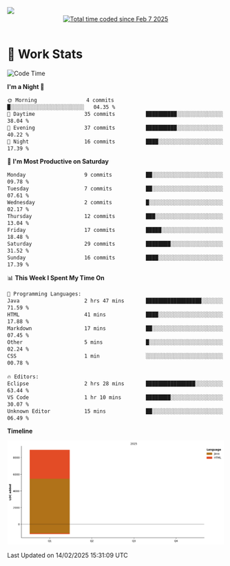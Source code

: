 <img src="https://capsule-render.vercel.app/api?type=waving&color=E0D7C8&height=200&section=header&text=Jeong8333&animation=fadeIn&fontColor=6D4930&fontSize=65&fontAlignY=60&stroke=6D4930&strokeWidth=3" />

<div align = center>
<a href="https://wakatime.com/@9207cd9b-e0ca-4b15-bb6a-6ad0a31854f8"><img src="https://wakatime.com/badge/user/9207cd9b-e0ca-4b15-bb6a-6ad0a31854f8.svg" alt="Total time coded since Feb 7 2025" /></a>
</div>
<br>

# 📝 **Work Stats**


<!--START_SECTION:waka-->
![Code Time](http://img.shields.io/badge/Code%20Time-3%20hrs%2054%20mins-blue)

**I'm a Night 🦉** 

```text
🌞 Morning                4 commits           █░░░░░░░░░░░░░░░░░░░░░░░░   04.35 % 
🌆 Daytime                35 commits          ██████████░░░░░░░░░░░░░░░   38.04 % 
🌃 Evening                37 commits          ██████████░░░░░░░░░░░░░░░   40.22 % 
🌙 Night                  16 commits          ████░░░░░░░░░░░░░░░░░░░░░   17.39 % 
```
📅 **I'm Most Productive on Saturday** 

```text
Monday                   9 commits           ██░░░░░░░░░░░░░░░░░░░░░░░   09.78 % 
Tuesday                  7 commits           ██░░░░░░░░░░░░░░░░░░░░░░░   07.61 % 
Wednesday                2 commits           █░░░░░░░░░░░░░░░░░░░░░░░░   02.17 % 
Thursday                 12 commits          ███░░░░░░░░░░░░░░░░░░░░░░   13.04 % 
Friday                   17 commits          █████░░░░░░░░░░░░░░░░░░░░   18.48 % 
Saturday                 29 commits          ████████░░░░░░░░░░░░░░░░░   31.52 % 
Sunday                   16 commits          ████░░░░░░░░░░░░░░░░░░░░░   17.39 % 
```


📊 **This Week I Spent My Time On** 

```text
💬 Programming Languages: 
Java                     2 hrs 47 mins       ██████████████████░░░░░░░   71.59 % 
HTML                     41 mins             ████░░░░░░░░░░░░░░░░░░░░░   17.88 % 
Markdown                 17 mins             ██░░░░░░░░░░░░░░░░░░░░░░░   07.45 % 
Other                    5 mins              █░░░░░░░░░░░░░░░░░░░░░░░░   02.24 % 
CSS                      1 min               ░░░░░░░░░░░░░░░░░░░░░░░░░   00.78 % 

🔥 Editors: 
Eclipse                  2 hrs 28 mins       ████████████████░░░░░░░░░   63.44 % 
VS Code                  1 hr 10 mins        ████████░░░░░░░░░░░░░░░░░   30.07 % 
Unknown Editor           15 mins             ██░░░░░░░░░░░░░░░░░░░░░░░   06.49 % 
```

**Timeline**

![Lines of Code chart](https://raw.githubusercontent.com/Jeong8333/Jeong8333/main/assets/bar_graph.png)


 Last Updated on 14/02/2025 15:31:09 UTC
<!--END_SECTION:waka-->

